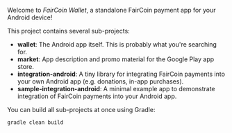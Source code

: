 Welcome to _FairCoin Wallet_, a standalone FairCoin payment app for your Android device!

This project contains several sub-projects:

 * __wallet__:
     The Android app itself. This is probably what you're searching for.
 * __market__:
     App description and promo material for the Google Play app store.
 * __integration-android__:
     A tiny library for integrating FairCoin payments into your own Android app
     (e.g. donations, in-app purchases).
 * __sample-integration-android__:
     A minimal example app to demonstrate integration of FairCoin payments into
     your Android app.

You can build all sub-projects at once using Gradle:

`gradle clean build`

